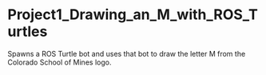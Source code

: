 # Project1_Drawing_an_M_with_ROS_Turtles
Spawns a ROS Turtle bot and uses that bot to draw the letter M from the Colorado School of Mines logo.


